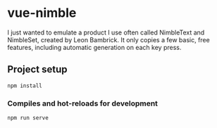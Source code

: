 # vue-nimble

I just wanted to emulate a product I use often called NimbleText and NimbleSet, created by Leon Bambrick.
It only copies a few basic, free features, including automatic generation on each key press.

## Project setup
```
npm install
```

### Compiles and hot-reloads for development
```
npm run serve
```
